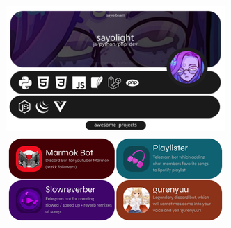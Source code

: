 <p align="center">
  <img src="https://raw.githubusercontent.com/sufferedkid/sufferedkid/29360cc53483c5087b9b6bc38cc0fe7bb1d374a9/sayoteam/sayolight.svg">
</p>
<p align="center">
  <img src="https://github.com/sufferedkid/sufferedkid/blob/main/projects/marmok.png?raw=true" href="https://discord.com/invite/marmok">
  <img src="https://github.com/sufferedkid/sufferedkid/blob/main/projects/playlister.png?raw=true" href="https://t.me/sayo_plstrbot">
  <img src="https://github.com/sufferedkid/sufferedkid/blob/main/projects/slowreverb.png?raw=true" href="https://t.me/slowreverberbot">
  <img src="https://github.com/sufferedkid/sufferedkid/blob/main/projects/gurenyu.png?raw=true" href="https://discord.com/oauth2/authorize?client_id=980829083250352170&permissions=3147776&scope=bot">
</p>
